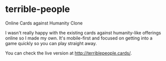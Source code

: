 # terrible-people
Online Cards against Humanity Clone

I wasn't really happy with the existing cards against humanity-like offerings online so I made my own. It's mobile-first
and focused on getting into a game quickly so you can play straight away.

You can check the live version at http://terriblepeople.cards/.
